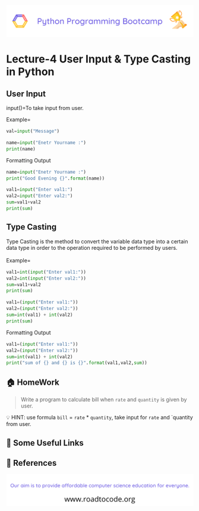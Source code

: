 <!-- HEADER -->
<p align="center">
  <img  src="./../assets/header.png" />
</p>

# Lecture-4 User Input & Type Casting in Python

## User Input

input()=To take input from user.

Example=
```python
val=input("Message")
```
```python
name=input("Enetr Yourname :")
print(name)
```
Formatting Output
```python
name=input("Enetr Yourname :")
print("Good Evening {}".format(name))
```
```python
val1=input("Enter val1:")
val2=input("Enter val2:")
sum=val1+val2
print(sum)
```

## Type Casting 
Type Casting is the method to convert the variable data type into a certain data type in order to the operation required to be performed by users.<br><br>
Example=
```python
val1=int(input("Enter val1:"))
val2=int(input("Enter val2:"))
sum=val1+val2
print(sum)
```
```python
val1=(input("Enter val1:"))
val2=(input("Enter val2:"))
sum=int(val1) + int(val2)
print(sum)
```
Formatting Output

```python
val1=(input("Enter val1:"))
val2=(input("Enter val2:"))
sum=int(val1) + int(val2)
print("sum of {} and {} is {}".format(val1,val2,sum))
```


## 🏠 HomeWork

>Write a program to calculate bill when `rate` and `quantity` is given by user.

💡 HINT: use formula `bill` = `rate` * `quantity`, take input for `rate` and `quantity from user.

## 🔗 Some Useful Links

## 📖 References

<!-- FOOTER -->
<p align="center">
  <img  src="./../assets/footer.png" />
</p>